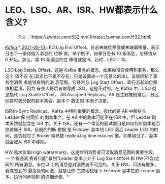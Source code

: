 <!--yml
category: 未分类
date: 0001-01-01 00:00:00
--->

# LEO、LSO、AR、ISR、HW都表示什么含义?

> 原文：[https://zwmst.com/532.html](https://zwmst.com/532.html)

   [ *Kafka* ](https://zwmst.com/kafka)*[ <time datetime="2021-08-14T07:01:02+08:00"> 2021-08-13 </time> ](https://zwmst.com/532.html)  LEO:Log End Offset。日志末端位移值或末端偏移量，表示日志下一条待插入消息的 位移 值。举个例子，如果日志有 10 条消息，位移值从 0 开始，那么，第 10 条消息的位 移值就是 9。此时，LEO = 10。

LSO:Log Stable Offset。这是 Kafka 事务的概念。如果你没有使用到事务，那么这个 值不存 在(其实也不是不存在，只是设置成一个无意义的值)。该值控制了事务型消费 者能够看到的消 息范围。它经常与 Log Start Offset，即日志起始位移值相混淆，因为 有些人将后者缩写成 LSO，这是不对的。在 Kafka 中，LSO 就是指代 Log Stable Offset。 AR:Assigned Replicas。AR 是主题被创建后，分区创建时被分配的副本集合，副本个 数由副 本因子决定。

ISR:In-Sync Replicas。Kafka 中特别重要的概念，指代的是 AR 中那些与 Leader 保 持同步 的副本集合。在 AR 中的副本可能不在 ISR 中，但 Leader 副本天然就包含在 ISR 中。关于 ISR，还有一个常见的面试题目是如何判断副本是否应该属于 ISR。目前的判断 依据 是:Follower 副本的 LEO 落后 Leader LEO 的时间，是否超过了 Broker 端参数 replica.lag.time.max.ms 值。如果超过了，副本就会被从 ISR 中移除。

HW:高水位值(High watermark)。这是控制消费者可读取消息范围的重要字段。一 个普通消 费者只能“看到”Leader 副本上介于 Log Start Offset 和 HW(不含)之间的 所有消息。水位以 上的消息是对消费者不可见的。关于 HW，问法有很多，我能想到的 最高级的问法，就是让你 完整地梳理下 Follower 副本拉取 Leader 副本、执行同步机制 的详细步骤。*